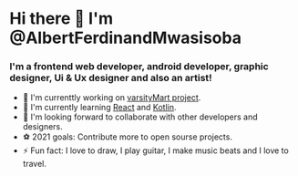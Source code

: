 # Hi there :wave: I'm @AlbertFerdinandMwasisoba

### I'm a frontend web developer, android developer, graphic designer, Ui & Ux designer and also an artist!
-  🔭 I'm currenttly working on [varsityMart project](https://github.com/albizzy/varsitymart.git).
-  📗 I'm currently learning [React](https://reactjs.org/) and [Kotlin](https://developer.android.com/kotlin?gclid=Cj0KCQjwxdSHBhCdARIsAG6zhlWiVLcEmg13UctO-3kWCj_rSuYCjFv_TBuuOtoBEmV44RDlooSFXagaAqdhEALw_wcB&gclsrc=aw.ds). 
-  👫 I'm looking forward to collaborate with other developers and designers.
-  ⚽ 2021 goals: Contribute more to open sourse projects.
-  ⚡ Fun fact: I love to draw, I play guitar, I make music beats and I love to travel.
